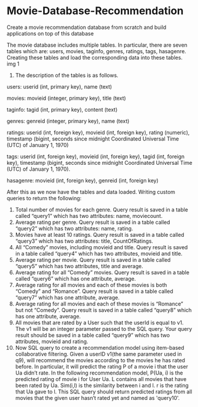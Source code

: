 # Movie-Database-Recommendation
Create a movie recommendation database from scratch and build applications on top of this database

The movie database includes multiple tables. In particular, there are seven tables which are: users, movies, taginfo, genres, ratings, tags, hasagenre. Creating these tables and load the corresponding data into these tables.
img 1
1. The description of the tables is as follows.
 
users: userid (int, primary key), name (text)

movies: movieid (integer, primary key), title (text)

taginfo: tagid (int, primary key), content (text)

genres: genreid (integer, primary key), name (text)

ratings: userid (int, foreign key), movieid (int, foreign key), rating (numeric), timestamp (bigint, seconds since midnight Coordinated Universal Time (UTC) of January 1, 1970)

tags: userid (int, foreign key), movieid (int, foreign key), tagid (int, foreign key), timestamp (bigint, seconds since midnight Coordinated Universal Time (UTC) of January 1, 1970).

hasagenre: movieid (int, foreign key), genreid (int, foreign key)

After this as we now have the tables and data loaded. Writing custom queries to return the following: 
1. Total number of movies for each genre. Query result is saved in a table called “query1” which has two attributes: name, moviecount.
2. Average rating per genre. Query result is saved in a table called “query2” which has two attributes: name, rating.
3. Movies have at least 10 ratings. Query result is saved in a table called “query3” which has two attributes: title, CountOfRatings.
4. All “Comedy” movies, including movieid and title. Query result is saved in a table called “query4” which has two attributes, movieid and title.
5. Average rating per movie. Query result is saved in a table called “query5” which has two attributes, title and average.
6. Average rating for all “Comedy” movies. Query result is saved in a table called “query6” which has one attribute, average.
7. Average rating for all movies and each of these movies is both “Comedy” and “Romance”. Query result is saved in a table called “query7” which has one attribute, average.
8. Average rating for all movies and each of these movies is “Romance” but not “Comedy”. Query result is saved in a table called “query8” which has one attribute, average.
9. All movies that are rated by a User such that the userId is equal to v1. The v1 will be an integer parameter passed to the SQL query. Your query result should be saved in a table called “query9” which has two attributes, movieid and rating.
10. Now SQL query to create a recommendation model using item-based collaborative filtering. Given a userID v1(the same parameter used in q9), will recommend the movies according to the movies he has rated before. In particular, it will predict the rating P of a movie i that the user Ua didn’t rate. In the following recommendation model, P(Ua, i) is the predicted rating of movie i for User Ua. L contains all movies that have been rated by Ua. Sim(i,l) is the similarity between i and l. r is the rating that Ua gave to l. This SQL query should return predicted ratings from all movies that the given user hasn’t rated yet and named as 'query10'. 


